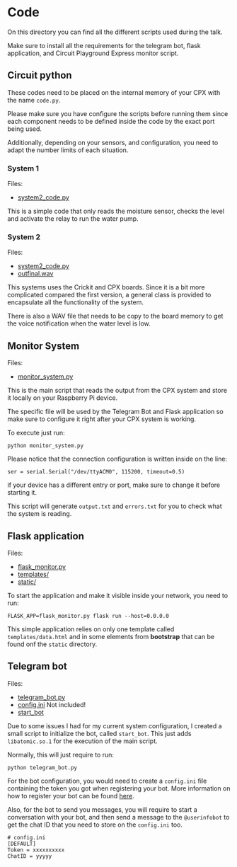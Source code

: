 # Code

On this directory you can find all the different scripts used
during the talk.

Make sure to install all the requirements for the telegram bot,
flask application, and Circuit Playground Express monitor script.

## Circuit python

These codes need to be placed on the internal memory of your CPX
with the name `code.py`.

Please make sure you have configure the scripts before running them
since each component needs to be defined inside the code by the exact
port being used.

Additionally, depending on your sensors, and configuration,
you need to adapt the number limits of each situation.

### System 1

Files:
 * [system2_code.py](system2_code.py)

This is a simple code that only reads the moisture sensor,
checks the level and activate the relay to run the water pump.

### System 2

Files:
 * [system2_code.py](system2_code.py)
 * [outfinal.wav](outfinal.wav)

This systems uses the Crickit and CPX boards.
Since it is a bit more complicated compared the first version,
a general class is provided to encapsulate all the functionality
of the system.

There is also a WAV file that needs to be copy to the board memory
to get the voice notification when the water level is low.


## Monitor System

Files:
 * [monitor_system.py](monitor_system.py)

This is the main script that reads the output from the CPX system
and store it locally on your Raspberry Pi device.

The specific file will be used by the Telegram Bot and Flask application
so make sure to configure it right after your CPX system is working.

To execute just run:

```
python monitor_system.py
```

Please notice that the connection configuration is written inside
on the line:

```
ser = serial.Serial("/dev/ttyACM0", 115200, timeout=0.5)
```

if your device has a different entry or port, make sure to change it
before starting it.

This script will generate `output.txt` and `errors.txt`
for you to check what the system is reading.

## Flask application

Files:
 * [flask_monitor.py](flask_monitor.py)
 * [templates/](templates/)
 * [static/](static/)

To start the application and make it visible inside your network,
you need to run:

```
FLASK_APP=flask_monitor.py flask run --host=0.0.0.0
```

This simple application relies on only one template called `templates/data.html`
and in some elements from **bootstrap** that can be found onf the `static`
directory.

## Telegram bot

Files:
 * [telegram_bot.py](telegram_bot.py)
 * [config.ini](#) Not included!
 * [start_bot](start_bot)


Due to some issues I had for my current system configuration,
I created a small script to initialize the bot, called `start_bot`.
This just adds `libatomic.so.1` for the execution of the main script.

Normally, this will just require to run:

```
python telegram_bot.py
```

For the bot configuration, you would need to create a `config.ini`
file containing the token you got when registering your bot.
More information on how to register your bot can be found
[here](https://core.telegram.org/bots).

Also, for the bot to send you messages, you will require to start
a conversation with your bot, and then send a message to the
`@userinfobot` to get the chat ID that you need to store on the `config.ini`
too.

```
# config.ini
[DEFAULT]
Token = xxxxxxxxxx
ChatID = yyyyy
```

